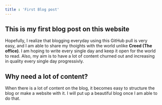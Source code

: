 ```yaml
---
title : 'First Blog post'
---
```


## This is my first blog post on this website

Hopefully, I realize that blogging everyday using this GitHub pull is very easy, and I am able to share my thoights with the world unlike **Creed (The office)**. 
I am hoping to write every single day and keep it open for the world to read. Also, my aim is to have a lot of content churned out and increasing in quality every single day progressivly. 

## Why need a lot of content?

When there is a lot of content on the blog, it becomes easy to structure the blog or make a website with it. I will put up a beautiful blog once I am able to do that. 